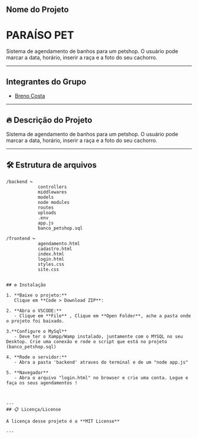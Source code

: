 ## Nome do Projeto
# PARAÍSO PET
Sistema de agendamento de banhos para um petshop. O usuário pode marcar a data, horário, inserir a raça e a foto do seu cachorro.

---

## Integrantes do Grupo

- [Breno Costa](#)

---

## 🔥 Descrição do Projeto

Sistema de agendamento de banhos para um petshop. O usuário pode marcar a data, horário, inserir a raça e a foto do seu cachorro.

---

## 🛠 Estrutura de arquivos

```
/backend ↪
            controllers
            middlewares
            models
            node modules
            routes
            uploads
            .env
            app.js
            banco_petshop.sql

/frontend ↪
            agendamento.html
            cadastro.html
            index.html
            login.html
            styles.css
            site.css


## ⚙ Instalação

1. **Baixe o projeto:**
   Clique em **Code > Download ZIP**:
   
2. **Abra o VSCODE:**
   - Clique em **File** , Clique em **Open Folder**, ache a pasta onde o projeto foi baixado.

3.**Configure o MySql**
   - Deve ter o Xampp/Wamp instalado, juntamente com o MYSQL no seu Desktop. Crie uma conexão e rode o script que está no projeto (banco_petshop.sql)

4. **Rode o servidor:**
   - Abra a pasta 'backend' atraves do terminal e de um "node app.js"

5. **Navegador**
   - Abra o arquivo "login.html" no browser e crie uma conta. Logue e faça os seus agendamentos !



---
## 📋 Licença/License

A licença desse projeto é a **MIT License**

---
